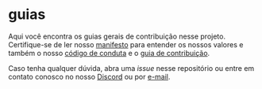 # guias

Aqui você encontra os guias gerais de contribuição nesse projeto.
Certifique-se de ler nosso [manifesto](https://dadosabertosdefeira.medium.com/manifesto-a9cb9207820d)
para entender os nossos valores e também
o nosso [código de conduta](https://github.com/DadosAbertosDeFeira/guias/blob/main/CODIGO_DE_CONDUTA.md)
e o [guia de contribuição](https://github.com/DadosAbertosDeFeira/guias/blob/main/GUIA_DE_CONTRIBUICAO.md).

Caso tenha qualquer dúvida, abra uma _issue_ nesse repositório ou entre em contato conosco no nosso
[Discord](https://discord.gg/Te5wnyzveZ) ou por [e-mail](mailto:dadosabertosdefeira+gh@gmail.com).
